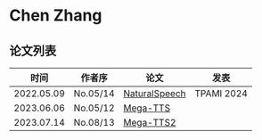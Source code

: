 # Chen Zhang

## 论文列表

| 时间 | 作者序 | 论文 | 发表 |
|:-:|:-:|---|---|
| 2022.05.09 | No.05/14 | [NaturalSpeech](../Models/E2E/2022.05.09_NaturalSpeech.md) | TPAMI 2024 |
| 2023.06.06 | No.05/12 | [Mega-TTS](../Models/Speech_LLM/2023.06.06_Mega-TTS.md) |
| 2023.07.14 | No.08/13 | [Mega-TTS2](../Models/Speech_LLM/2023.07.14_Mega-TTS2.md) |